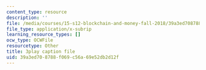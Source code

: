 ```yaml
---
content_type: resource
description: ''
file: /media/courses/15-s12-blockchain-and-money-fall-2018/39a3ed708788f069c56a69e52db2d12f_uNqMBBbb6UI.srt
file_type: application/x-subrip
learning_resource_types: []
ocw_type: OCWFile
resourcetype: Other
title: 3play caption file
uid: 39a3ed70-8788-f069-c56a-69e52db2d12f
---
```


